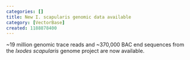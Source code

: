 ```yaml
---
categories: []
title: New I. scapularis genomic data available
category: [VectorBase]
created: 1188878400
---
```

~19 million genomic trace reads and ~370,000 BAC end sequences from the <i>Ixodes scapularis</i> genome project are now available.
